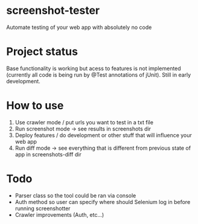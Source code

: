 # screenshot-tester
Automate testing of your web app with absolutely no code

# Project status

Base functionality is working but acess to features is not implemented (currently all code is being run by @Test annotations of jUnit). Still in early development.

# How to use
1. Use crawler mode / put urls you want to test in a txt file
2. Run screenshot mode -> see results in screenshots dir
3. Deploy features / do development or other stuff that will influence your web app
4. Run diff mode -> see everything that is different from previous state of app in screenshots-diff dir

# Todo
- Parser class so the tool could be ran via console
- Auth method so user can specify where should Selenium log in before running screenshotter
- Crawler improvements (Auth, etc...)
